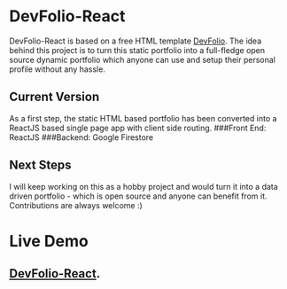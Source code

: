 # DevFolio-React

DevFolio-React is based on a free HTML template [DevFolio](https://bootstrapmade.com/devfolio-bootstrap-portfolio-html-template/).
The idea behind this project is to turn this static portfolio into a full-fledge open source dynamic portfolio which anyone can use and setup their personal profile without any hassle.

## Current Version

As a first step, the static HTML based portfolio has been converted into a ReactJS based single page app with client side routing. 
###Front End: ReactJS
###Backend: Google Firestore


## Next Steps
I will keep working on this as a hobby project and would turn it into a data driven portfolio - which is open source and anyone can benefit from it. Contributions are always welcome :) 

# Live Demo
## [DevFolio-React](https://umerkb.github.io/dev-folio-react/).

